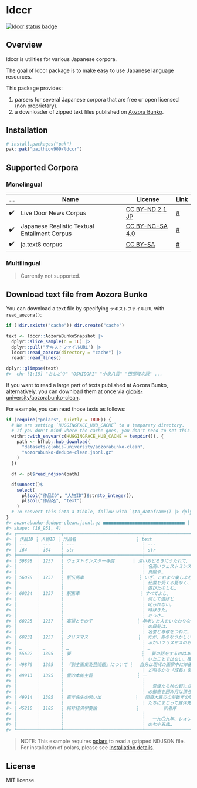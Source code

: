 
<!-- README.md is generated from README.Rmd. Please edit that file -->

# ldccr

<!-- badges: start -->

[![ldccr status
badge](https://paithiov909.r-universe.dev/badges/ldccr)](https://paithiov909.r-universe.dev)
<!-- badges: end -->

## Overview

ldccr is utilities for various Japanese corpora.

The goal of ldccr package is to make easy to use Japanese language
resources.

This package provides:

1.  parsers for several Japanese corpora that are free or open licensed
    (non proprietary).
2.  a downloader of zipped text files published on [Aozora
    Bunko](https://www.aozora.gr.jp/).

## Installation

``` r
# install.packages("pak")
pak::pak("paithiov909/ldccr")
```

## Supported Corpora

### Monolingual

| …                  | Name                                         | License                                                               | Link                                             |
|--------------------|----------------------------------------------|-----------------------------------------------------------------------|--------------------------------------------------|
| :heavy_check_mark: | Live Door News Corpus                        | [CC BY-ND 2.1 JP](http://creativecommons.org/licenses/by-nd/2.1/jp/)  | [\#](http://www.rondhuit.com/download.html#ldcc) |
| :heavy_check_mark: | Japanese Realistic Textual Entailment Corpus | [CC BY-NC-SA 4.0](https://creativecommons.org/licenses/by-nc-sa/4.0/) | [\#](https://github.com/megagonlabs/jrte-corpus) |
| :heavy_check_mark: | ja.text8 corpus                              | [CC BY-SA](https://creativecommons.org/licenses/by-sa/4.0/)           | [\#](https://github.com/Hironsan/ja.text8)       |

### Multilingual

> Currently not supported.

## Download text file from Aozora Bunko

You can download a text file by specifying `テキストファイルURL` with
`read_aozora()`:

``` r
if (!dir.exists("cache")) dir.create("cache")

text <- ldccr::AozoraBunkoSnapshot |>
  dplyr::slice_sample(n = 1L) |>
  dplyr::pull("テキストファイルURL") |>
  ldccr::read_aozora(directory = "cache") |>
  readr::read_lines()

dplyr::glimpse(text)
#>  chr [1:15] "おしどり" "OSHIDORI" "小泉八雲" "田部隆次訳" ...
```

If you want to read a large part of texts published at Aozora Bunko,
alternatively, you can download them at once via
[globis-university/aozorabunko-clean](https://huggingface.co/datasets/globis-university/aozorabunko-clean).

For example, you can read those texts as follows:

``` r
if (require("polars", quietly = TRUE)) {
  # We are setting `HUGGINGFACE_HUB_CACHE` to a temporary directory.
  # If you don't mind where the cache goes, you don't need to set this.
  withr::with_envvar(c(HUGGINGFACE_HUB_CACHE = tempdir()), {
    path <- hfhub::hub_download(
      "datasets/globis-university/aozorabunko-clean",
      "aozorabunko-dedupe-clean.jsonl.gz"
    )
  })

  df <- pl$read_ndjson(path)

  df$unnest()$
    select(
      pl$col("作品ID", "人物ID")$str$to_integer(),
      pl$col("作品名", "text")
    )
  # To convert this into a tibble, follow with `$to_dataframe() |> dplyr::as_tibble()`.
}
#> aozorabunko-dedupe-clean.jsonl.gz ■■■■■■■■■■■■■■■■■■■■■■■■■■■■■■■ | 241 MB/241 …
#> shape: (16_951, 4)
#> ┌────────┬────────┬──────────────────────────────┬─────────────────────────────────┐
#> │ 作品ID ┆ 人物ID ┆ 作品名                       ┆ text                            │
#> │ ---    ┆ ---    ┆ ---                          ┆ ---                             │
#> │ i64    ┆ i64    ┆ str                          ┆ str                             │
#> ╞════════╪════════╪══════════════════════════════╪═════════════════════════════════╡
#> │ 59898  ┆ 1257   ┆ ウェストミンスター寺院       ┆ 深いおどろきにうたれて、        │
#> │        ┆        ┆                              ┆ 名高いウェストミンスターに      │
#> │        ┆        ┆                              ┆ 真鍮や…                         │
#> │ 56078  ┆ 1257   ┆ 駅伝馬車                     ┆ いざ、これより樂しまむ、        │
#> │        ┆        ┆                              ┆ 仕置を受くる憂なく、            │
#> │        ┆        ┆                              ┆ 遊びたのしむ…                   │
#> │ 60224  ┆ 1257   ┆ 駅馬車                       ┆ すべてよし。                    │
#> │        ┆        ┆                              ┆ 何して遊ぼと                    │
#> │        ┆        ┆                              ┆ 叱られない。                    │
#> │        ┆        ┆                              ┆ 時はきた。                      │
#> │        ┆        ┆                              ┆ さっさ…                         │
#> │ 60225  ┆ 1257   ┆ 寡婦とその子                 ┆ 年老いた人をいたわりなさい。そ  │
#> │        ┆        ┆                              ┆ の銀髪は、                      │
#> │        ┆        ┆                              ┆ 名誉と尊敬をつねに…             │
#> │ 60231  ┆ 1257   ┆ クリスマス                   ┆ 　だが、あのなつかしい、思い出  │
#> │        ┆        ┆                              ┆ ふかいクリスマスのお爺さんはも… │
#> │ …      ┆ …      ┆ …                            ┆ …                               │
#> │ 55622  ┆ 1395   ┆ 夢                           ┆ 　夢の話をするのはあまり気のき  │
#> │        ┆        ┆                              ┆ いたことではない。確か痴人夢を… │
#> │ 49876  ┆ 1395   ┆ 『劉生画集及芸術観』について ┆ 　自分は現代の画家中に岸田君ほ  │
#> │        ┆        ┆                              ┆ ど明らかな「成長」を示している… │
#> │ 49913  ┆ 1395   ┆ 霊的本能主義                 ┆ 一                              │
#> │        ┆        ┆                              ┆                                 │
#> │        ┆        ┆                              ┆ 　荒漠たる秋の野に立つ。星は月  │
#> │        ┆        ┆                              ┆ の御座を囲み月は清らかに…       │
#> │ 49914  ┆ 1395   ┆ 露伴先生の思い出             ┆ 　関東大震災の前数年の間、先輩  │
#> │        ┆        ┆                              ┆ たちにまじって露伴先生から俳諧… │
#> │ 45210  ┆ 1185   ┆ 純粋経済学要論               ┆ 　　　　　訳者序                │
#> │        ┆        ┆                              ┆                                 │
#> │        ┆        ┆                              ┆ 　一九〇九年、レオン・ワルラス  │
#> │        ┆        ┆                              ┆ の七十五歳…                     │
#> └────────┴────────┴──────────────────────────────┴─────────────────────────────────┘
```

> NOTE: This example requires
> [polars](https://pola-rs.github.io/r-polars/) to read a gzipped NDJSON
> file. For installation of polars, please see [Installation
> details](https://pola-rs.github.io/r-polars/vignettes/install.html).

## License

MIT license.
